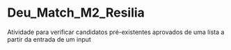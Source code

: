 # Deu_Match_M2_Resilia
Atividade para verificar candidatos pré-existentes aprovados de uma lista a partir da entrada de um input
